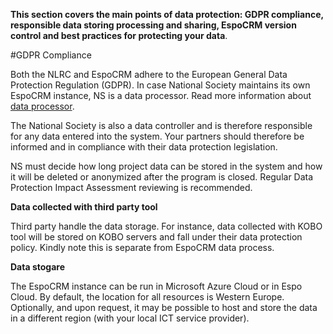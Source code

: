 **This section covers the main points of data protection: GDPR compliance, responsible data storing processing and sharing, EspoCRM version control and best practices for protecting your data**. 

#GDPR Compliance  

Both the NLRC and EspoCRM adhere to the European General Data Protection Regulation (GDPR). In case National Society maintains its own EspoCRM instance, NS is a data processor. Read more information about [data processor](https://www.gdpreu.org/the-regulation/key-concepts/data-controllers-and-processors/).

  The National Society is also a data controller and is therefore responsible for any data entered into the system. Your partners should therefore be informed and in compliance with their data protection legislation.

  NS must decide how long project data can be stored in the system and how it will be deleted or anonymized after the program is closed. Regular Data Protection Impact Assessment reviewing is recommended. 

**Data collected with third party tool** 

Third party handle the data storage. For instance, data collected with KOBO tool will be stored on KOBO servers and fall under their data protection policy. Kindly note this is separate from EspoCRM data process.

**Data stogare** 

The EspoCRM instance can be run in Microsoft Azure Cloud or in Espo Cloud. By default, the location for all resources is Western Europe. Optionally, and upon request, it may be possible to host and store the data in a different region (with your local ICT service provider). 
